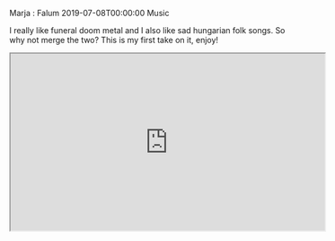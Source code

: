 Marja : Falum
2019-07-08T00:00:00
Music

I really like funeral doom metal and I also like sad hungarian folk songs. So why not merge the two? This is my first take on it, enjoy!

<iframe width="560" height="315" src="https://www.youtube.com/embed/FAQhYBZChIw" allow="accelerometer; autoplay; encrypted-media; gyroscope; picture-in-picture; fullscreen"></iframe>